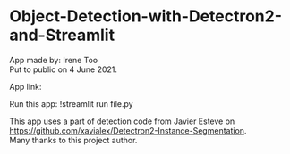 # Object-Detection-with-Detectron2-and-Streamlit



App made by: Irene Too <br>
Put to public on 4 June 2021.

App link: 

Run this app:
!streamlit run file.py


This app uses a part of detection code from Javier Esteve on https://github.com/xavialex/Detectron2-Instance-Segmentation.  <br>
Many thanks to this project author.
